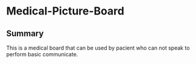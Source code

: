 # Medical-Picture-Board

## Summary
This is a medical board that can be used by pacient who can not speak
to perform basic communicate.
